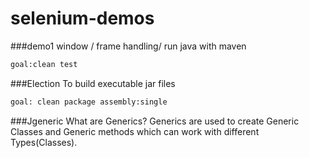 # selenium-demos
###demo1
window / frame handling/ run java with maven
```sh
goal:clean test
```
###Election
 To build executable jar files
```sh
goal: clean package assembly:single
```

###Jgeneric
What are Generics? 
Generics are used to create Generic Classes and Generic methods which can work with different Types(Classes).

